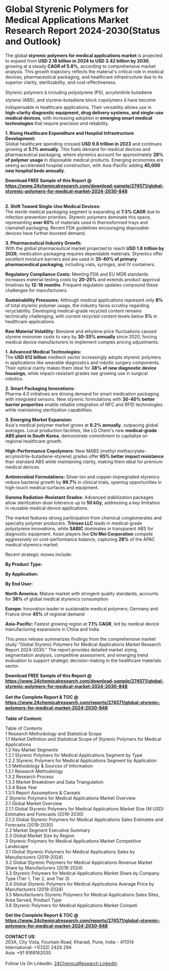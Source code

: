 <h1>Global Styrenic Polymers for Medical Applications Market Research Report 2024-2030(Status and Outlook)</h1><p>The global <strong>styrenic polymers for medical applications market</strong> is projected to expand from <strong>USD 2.18 billion in 2024 to USD 3.42 billion by 2030</strong>, growing at a steady <strong>CAGR of 5.8%</strong>, according to comprehensive market analysis. This growth trajectory reflects the material's critical role in medical devices, pharmaceutical packaging, and healthcare infrastructure due to its superior clarity, sterilizability, and cost-effectiveness.</p><p>Styrenic polymers â including polystyrene (PS), acrylonitrile butadiene styrene (ABS), and styrene-butadiene block copolymers â have become indispensable in healthcare applications. Their versatility allows use in <strong>high-clarity diagnostic equipment, drug delivery systems, and single-use medical devices</strong>, with increasing adoption in <strong>emerging smart medical technologies</strong> that require precision and reliability.</p><p><strong>1. Rising Healthcare Expenditure and Hospital Infrastructure Development:</strong><br>
Global healthcare spending crossed <strong>USD 9.8 trillion in 2023</strong> and continues growing at <strong>5.1% annually</strong>. This fuels demand for medical devices and pharmaceutical packaging, where styrenics account for approximately <strong>28% of polymer usage</strong> in disposable medical products. Emerging economies are seeing accelerated hospital construction, with Asia-Pacific adding <strong>45,000 new hospital beds annually</strong>.</p><div><b>Download FREE Sample of this Report @ 
            <a href="https://www.24chemicalresearch.com/download-sample/274571/global-styrenic-polymers-for-medical-market-2024-2030-848">
            https://www.24chemicalresearch.com/download-sample/274571/global-styrenic-polymers-for-medical-market-2024-2030-848</a></b></div><br><p><strong>2. Shift Toward Single-Use Medical Devices:</strong><br>
The sterile medical packaging segment is expanding at <strong>7.3% CAGR</strong> due to infection prevention priorities. Styrenic polymers dominate this space, representing <strong>over 60%</strong> of materials used in thermoformed trays and clamshell packaging. Recent FDA guidelines encouraging disposable devices have further boosted demand.</p><p><strong>3. Pharmaceutical Industry Growth:</strong><br>
With the global pharmaceutical market projected to reach <strong>USD 1.8 trillion by 2026</strong>, medication packaging requires dependable materials. Styrenics offer excellent moisture barriers and are used in <strong>35-40% of primary pharmaceutical packaging</strong>, including vials, syringes, and IV containers.</p><p><strong>Regulatory Compliance Costs:</strong> Meeting FDA and EU MDR standards increases material testing costs by <strong>20-25%</strong> and extends product approval timelines by <strong>12-18 months</strong>. Frequent regulation updates compound these challenges for manufacturers.</p><p><strong>Sustainability Pressures:</strong> Although medical applications represent only <strong>8%</strong> of total styrenic polymer usage, the industry faces scrutiny regarding recyclability. Developing medical-grade recycled content remains technically challenging, with current recycled content levels below <strong>5%</strong> in healthcare applications.</p><p><strong>Raw Material Volatility:</strong> Benzene and ethylene price fluctuations caused styrene monomer costs to vary by <strong>30-35% annually</strong> since 2020, forcing medical device manufacturers to implement complex pricing adjustments.</p><p><strong>1. Advanced Medical Technologies:</strong><br>
The <strong>USD 612 billion</strong> medtech sector increasingly adopts styrenic polymers in applications like wearable diagnostics and robotic surgery components. Their optical clarity makes them ideal for <strong>38% of new diagnostic device housings</strong>, while impact-resistant grades see growing use in surgical robotics.</p><p><strong>2. Smart Packaging Innovations:</strong><br>
Pharma 4.0 initiatives are driving demand for smart medication packaging with integrated sensors. New styrenic formulations with <strong>30-40% better barrier properties</strong> enable reliable integration of NFC and RFID technologies while maintaining sterilization capabilities.</p><p><strong>3. Emerging Market Expansion:</strong><br>
Asia's medical polymer market grows at <strong>8.2% annually</strong>, outpacing global averages. Local production facilities, like LG Chem's new <strong>medical-grade ABS plant in South Korea</strong>, demonstrate commitment to capitalize on regional healthcare growth.</p><p><strong>High-Performance Copolymers:</strong> New MABS (methyl methacrylate-acrylonitrile-butadiene-styrene) grades offer <strong>65% better impact resistance</strong> than standard ABS while maintaining clarity, making them ideal for premium medical devices.</p><p><strong>Antimicrobial Formulations:</strong> Silver-ion and copper-impregnated styrenics reduce bacterial growth by <strong>99.7%</strong> in clinical trials, opening opportunities in high-touch medical surfaces and equipment.</p><p><strong>Gamma Radiation-Resistant Grades:</strong> Advanced stabilization packages allow sterilization dose tolerance up to <strong>50 kGy</strong>, addressing a key limitation in reusable medical device applications.</p><p>The market features strong participation from chemical conglomerates and specialty polymer producers. <strong>Trinseo LLC</strong> leads in medical-grade polystyrene innovations, while <strong>SABIC</strong> dominates in transparent ABS for diagnostic equipment. Asian players like <strong>Chi Mei Corporation</strong> compete aggressively on cost-performance balance, capturing <strong>28%</strong> of the APAC medical styrenics market.</p><p>Recent strategic moves include:</p><p><strong>By Product Type:</strong></p><p><strong>By Application:</strong></p><p><strong>By End User:</strong></p><p><strong>North America:</strong> Mature market with stringent quality standards; accounts for <strong>38%</strong> of global medical styrenics consumption</p><p><strong>Europe:</strong> Innovation leader in sustainable medical polymers; Germany and France drive <strong>45%</strong> of regional demand</p><p><strong>Asia-Pacific:</strong> Fastest growing region at <strong>7.1% CAGR</strong>, led by medical device manufacturing expansions in China and India</p><p>This press release summarizes findings from the comprehensive market study "Global Styrenic Polymers for Medical Applications Market Research Report 2024-2030." The report provides detailed market sizing, segmentation analysis, competitive assessment, and emerging trend evaluation to support strategic decision-making in the healthcare materials sector.</p><div><b>Download FREE Sample of this Report @ 
            <a href="https://www.24chemicalresearch.com/download-sample/274571/global-styrenic-polymers-for-medical-market-2024-2030-848">
            https://www.24chemicalresearch.com/download-sample/274571/global-styrenic-polymers-for-medical-market-2024-2030-848</a></b></div><br><div><b>Get the Complete Report & TOC @ 
            <a href="https://www.24chemicalresearch.com/reports/274571/global-styrenic-polymers-for-medical-market-2024-2030-848">
            https://www.24chemicalresearch.com/reports/274571/global-styrenic-polymers-for-medical-market-2024-2030-848</a></b></div><br>
            <b>Table of Content:</b><p>Table of Contents<br />
1 Research Methodology and Statistical Scope<br />
1.1 Market Definition and Statistical Scope of Styrenic Polymers for Medical Applications<br />
1.2 Key Market Segments<br />
1.2.1 Styrenic Polymers for Medical Applications Segment by Type<br />
1.2.2 Styrenic Polymers for Medical Applications Segment by Application<br />
1.3 Methodology & Sources of Information<br />
1.3.1 Research Methodology<br />
1.3.2 Research Process<br />
1.3.3 Market Breakdown and Data Triangulation<br />
1.3.4 Base Year<br />
1.3.5 Report Assumptions & Caveats<br />
2 Styrenic Polymers for Medical Applications Market Overview<br />
2.1 Global Market Overview<br />
2.1.1 Global Styrenic Polymers for Medical Applications Market Size (M USD) Estimates and Forecasts (2019-2030)<br />
2.1.2 Global Styrenic Polymers for Medical Applications Sales Estimates and Forecasts (2019-2030)<br />
2.2 Market Segment Executive Summary<br />
2.3 Global Market Size by Region<br />
3 Styrenic Polymers for Medical Applications Market Competitive Landscape<br />
3.1 Global Styrenic Polymers for Medical Applications Sales by Manufacturers (2019-2024)<br />
3.2 Global Styrenic Polymers for Medical Applications Revenue Market Share by Manufacturers (2019-2024)<br />
3.3 Styrenic Polymers for Medical Applications Market Share by Company Type (Tier 1, Tier 2, and Tier 3)<br />
3.4 Global Styrenic Polymers for Medical Applications Average Price by Manufacturers (2019-2024)<br />
3.5 Manufacturers Styrenic Polymers for Medical Applications Sales Sites, Area Served, Product Type<br />
3.6 Styrenic Polymers for Medical Applications Market Competi</p><div><b>Get the Complete Report & TOC @ 
            <a href="https://www.24chemicalresearch.com/reports/274571/global-styrenic-polymers-for-medical-market-2024-2030-848">
            https://www.24chemicalresearch.com/reports/274571/global-styrenic-polymers-for-medical-market-2024-2030-848</a></b></div><br><b>CONTACT US:</b><br>
            203A, City Vista, Fountain Road, Kharadi, Pune, India - 411014<br>
            International: +1(332) 2424 294<br>
            Asia: +91 9169162030 <br><br>
            Follow Us On LinkedIn: <a href="https://www.linkedin.com/company/24chemicalresearch/">24ChemicalResearch LinkedIn</a>